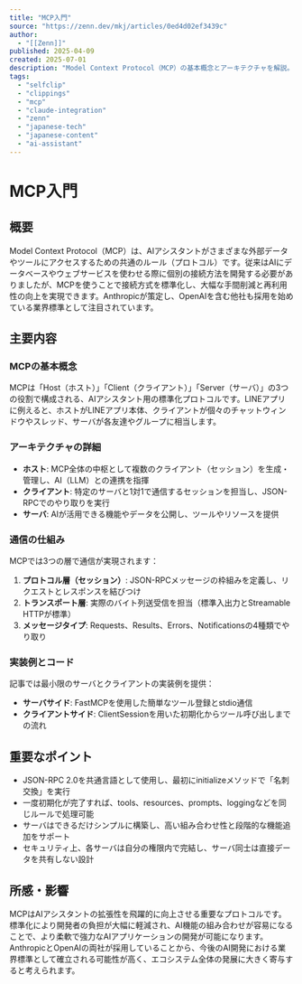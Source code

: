 ```yaml
---
title: "MCP入門"
source: "https://zenn.dev/mkj/articles/0ed4d02ef3439c"
author:
  - "[[Zenn]]"
published: 2025-04-09
created: 2025-07-01
description: "Model Context Protocol（MCP）の基本概念とアーキテクチャを解説。AIアシスタントが外部データやツールにアクセスするための共通プロトコルについて詳しく説明。"
tags:
  - "selfclip"
  - "clippings"
  - "mcp"
  - "claude-integration"
  - "zenn"
  - "japanese-tech"
  - "japanese-content"
  - "ai-assistant"
---
```


# MCP入門

## 概要
Model Context Protocol（MCP）は、AIアシスタントがさまざまな外部データやツールにアクセスするための共通のルール（プロトコル）です。従来はAIにデータベースやウェブサービスを使わせる際に個別の接続方法を開発する必要がありましたが、MCPを使うことで接続方式を標準化し、大幅な手間削減と再利用性の向上を実現できます。Anthropicが策定し、OpenAIを含む他社も採用を始めている業界標準として注目されています。

## 主要内容

### MCPの基本概念
MCPは「Host（ホスト）」「Client（クライアント）」「Server（サーバ）」の3つの役割で構成される、AIアシスタント用の標準化プロトコルです。LINEアプリに例えると、ホストがLINEアプリ本体、クライアントが個々のチャットウィンドウやスレッド、サーバが各友達やグループに相当します。

### アーキテクチャの詳細
- **ホスト**: MCP全体の中枢として複数のクライアント（セッション）を生成・管理し、AI（LLM）との連携を指揮
- **クライアント**: 特定のサーバと1対1で通信するセッションを担当し、JSON-RPCでのやり取りを実行
- **サーバ**: AIが活用できる機能やデータを公開し、ツールやリソースを提供

### 通信の仕組み
MCPでは3つの層で通信が実現されます：
1. **プロトコル層（セッション）**: JSON-RPCメッセージの枠組みを定義し、リクエストとレスポンスを結びつけ
2. **トランスポート層**: 実際のバイト列送受信を担当（標準入出力とStreamable HTTPが標準）
3. **メッセージタイプ**: Requests、Results、Errors、Notificationsの4種類でやり取り

### 実装例とコード
記事では最小限のサーバとクライアントの実装例を提供：
- **サーバサイド**: FastMCPを使用した簡単なツール登録とstdio通信
- **クライアントサイド**: ClientSessionを用いた初期化からツール呼び出しまでの流れ

## 重要なポイント
- JSON-RPC 2.0を共通言語として使用し、最初にinitializeメソッドで「名刺交換」を実行
- 一度初期化が完了すれば、tools、resources、prompts、loggingなどを同じルールで処理可能
- サーバはできるだけシンプルに構築し、高い組み合わせ性と段階的な機能追加をサポート
- セキュリティ上、各サーバは自分の権限内で完結し、サーバ同士は直接データを共有しない設計

## 所感・影響
MCPはAIアシスタントの拡張性を飛躍的に向上させる重要なプロトコルです。標準化により開発者の負担が大幅に軽減され、AI機能の組み合わせが容易になることで、より柔軟で強力なAIアプリケーションの開発が可能になります。AnthropicとOpenAIの両社が採用していることから、今後のAI開発における業界標準として確立される可能性が高く、エコシステム全体の発展に大きく寄与すると考えられます。